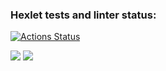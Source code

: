 ### Hexlet tests and linter status:
[![Actions Status](https://github.com/Dulybnis/frontend-project-46/workflows/hexlet-check/badge.svg)](https://github.com/Dulybnis/frontend-project-46/actions)

<a href="https://codeclimate.com/github/Dulybnis/frontend-project-46/maintainability"><img src="https://api.codeclimate.com/v1/badges/1803038de0989bc0f2bc/maintainability" /></a>
<a href="https://codeclimate.com/github/Dulybnis/frontend-project-46/test_coverage"><img src="https://api.codeclimate.com/v1/badges/1803038de0989bc0f2bc/test_coverage" /></a>